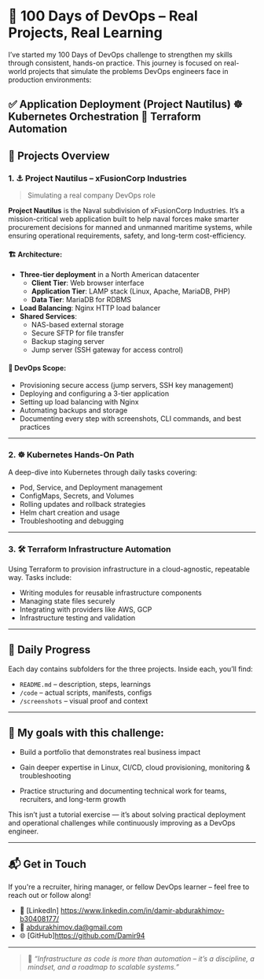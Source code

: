 # 🚀 100 Days of DevOps – Real Projects, Real Learning

I’ve started my 100 Days of DevOps challenge to strengthen my skills through consistent, hands-on practice. This journey is focused on real-world projects that simulate the problems DevOps engineers face in production environments:

✅ Application Deployment (Project Nautilus)
☸️ Kubernetes Orchestration
🔧 Terraform Automation
---

## 🧩 Projects Overview

### 1. ⚓ Project Nautilus – xFusionCorp Industries
> Simulating a real company DevOps role

**Project Nautilus** is the Naval subdivision of xFusionCorp Industries. It’s a mission-critical web application built to help naval forces make smarter procurement decisions for manned and unmanned maritime systems, while ensuring operational requirements, safety, and long-term cost-efficiency.

#### 🏗 Architecture:
- **Three-tier deployment** in a North American datacenter
  - **Client Tier**: Web browser interface
  - **Application Tier**: LAMP stack (Linux, Apache, MariaDB, PHP)
  - **Data Tier**: MariaDB for RDBMS
- **Load Balancing**: Nginx HTTP load balancer
- **Shared Services**:
  - NAS-based external storage
  - Secure SFTP for file transfer
  - Backup staging server
  - Jump server (SSH gateway for access control)

#### 🎯 DevOps Scope:
- Provisioning secure access (jump servers, SSH key management)
- Deploying and configuring a 3-tier application
- Setting up load balancing with Nginx
- Automating backups and storage
- Documenting every step with screenshots, CLI commands, and best practices

---

### 2. ☸ Kubernetes Hands-On Path

A deep-dive into Kubernetes through daily tasks covering:
- Pod, Service, and Deployment management
- ConfigMaps, Secrets, and Volumes
- Rolling updates and rollback strategies
- Helm chart creation and usage
- Troubleshooting and debugging

---

### 3. 🛠 Terraform Infrastructure Automation

Using Terraform to provision infrastructure in a cloud-agnostic, repeatable way. Tasks include:
- Writing modules for reusable infrastructure components
- Managing state files securely
- Integrating with providers like AWS, GCP
- Infrastructure testing and validation

---

## 📅 Daily Progress

Each day contains subfolders for the three projects.
Inside each, you’ll find:
- `README.md` – description, steps, learnings
- `/code` – actual scripts, manifests, configs
- `/screenshots` – visual proof and context

---

## 🎯 My goals with this challenge:

 - Build a portfolio that demonstrates real business impact

 - Gain deeper expertise in Linux, CI/CD, cloud provisioning, monitoring & troubleshooting

 - Practice structuring and documenting technical work for teams, recruiters, and long-term growth

This isn’t just a tutorial exercise — it’s about solving practical deployment and operational challenges while continuously improving as a DevOps engineer.

---

## 📬 Get in Touch

If you're a recruiter, hiring manager, or fellow DevOps learner – feel free to reach out or follow along!

- 💼 [LinkedIn] https://www.linkedin.com/in/damir-abdurakhimov-b30408177/
- 📧 abdurakhimov.da@gmail.com
- 🌐 [GitHub]https://github.com/Damir94

---

> 📌 _“Infrastructure as code is more than automation – it’s a discipline, a mindset, and a roadmap to scalable systems.”_
